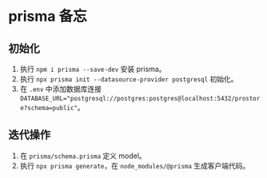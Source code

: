# prisma 备忘

## 初始化

1. 执行 `npm i prisma --save-dev` 安装 prisma。
2. 执行 `npx prisma init --datasource-provider postgresql` 初始化。
3. 在 `.env` 中添加数据库连接 `DATABASE_URL="postgresql://postgres:postgres@localhost:5432/prostore?schema=public"`。

## 迭代操作

1. 在 `prisma/schema.prisma` 定义 model。
2. 执行 `npx prisma generate`，在 `node_modules/@prisma` 生成客户端代码。
